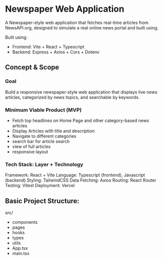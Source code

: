 # Newspaper Web Application

A Newspaper-style web application that fetches real-time articles from NewsAPI.org,
designed to simulate a real online news portal and built using.

Built using:
- Frontend: Vite + React + Typescript
- Backend: Express + Axios + Cors + Dotenv


## Concept & Scope

### Goal
Build a responsive newspaper-style web application that displays live news articles, categorized by news topics, and searchable by keywords.

### Minimum Viable Product (MVP)
- Fetch top headlines on Home Page and other category-based news articles
- Display Articles with title and description
- Navigate to different categories
- search bar for article search
- view of full articles
- responsive layout

### Tech Stack: Layer + Technology
Framework: React + Vite
Language: Typescript (frontend), Javascript (backend)
Styling: TailwindCSS
Data Fetching: Axios
Routing: React Router
Testing: Vitest
Deployment: Vercel

## Basic Project Structure:
src/
  - components
  - pages
  - hooks
  - types
  - utils
  - App.tsx
  - main.tsx